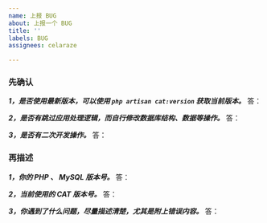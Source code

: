```yaml
---
name: 上报 BUG
about: 上报一个 BUG
title: ''
labels: BUG
assignees: celaraze

---
```


### 先确认

***1，是否使用最新版本，可以使用 `php artisan cat:version` 获取当前版本。***
答：

***2，是否有跳过应用处理逻辑，而自行修改数据库结构、数据等操作。***
答：

***3，是否有二次开发操作。***
答：

### 再描述

***1，你的 PHP 、 MySQL 版本号。***
答：

***2，当前使用的 CAT 版本号。***
答：

***3，你遇到了什么问题，尽量描述清楚，尤其是附上错误内容。***
答：
